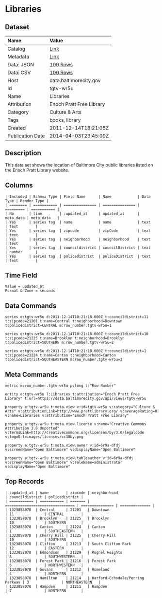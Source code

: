 # Libraries

## Dataset

| Name | Value |
| :--- | :---- |
| Catalog | [Link](https://catalog.data.gov/dataset/libraries-239ee) |
| Metadata | [Link](https://data.baltimorecity.gov/api/views/tgtv-wr5u) |
| Data: JSON | [100 Rows](https://data.baltimorecity.gov/api/views/tgtv-wr5u/rows.json?max_rows=100) |
| Data: CSV | [100 Rows](https://data.baltimorecity.gov/api/views/tgtv-wr5u/rows.csv?max_rows=100) |
| Host | data.baltimorecity.gov |
| Id | tgtv-wr5u |
| Name | Libraries |
| Attribution | Enoch Pratt Free Library |
| Category | Culture & Arts |
| Tags | books, library |
| Created | 2011-12-14T18:21:05Z |
| Publication Date | 2014-04-03T23:45:09Z |

## Description

This data set shows the location of Baltimore City public libraries listed on the Enoch Pratt Library website.

## Columns

```ls
| Included | Schema Type | Field Name      | Name            | Data Type | Render Type |
| ======== | =========== | =============== | =============== | ========= | =========== |
| No       | time        | :updated_at     | updated_at      | meta_data | meta_data   |
| Yes      | series tag  | name            | name            | text      | text        |
| Yes      | series tag  | zipcode         | zipCode         | text      | text        |
| Yes      | series tag  | neighborhood    | neighborhood    | text      | text        |
| Yes      | series tag  | councildistrict | councilDistrict | text      | number      |
| Yes      | series tag  | policedistrict  | policeDistrict  | text      | text        |
```

## Time Field

```ls
Value = updated_at
Format & Zone = seconds
```

## Data Commands

```ls
series e:tgtv-wr5u d:2011-12-14T10:21:18.000Z t:councildistrict=11 t:zipcode=21201 t:name=Central t:neighborhood=Downtown t:policedistrict=CENTRAL m:row_number.tgtv-wr5u=1

series e:tgtv-wr5u d:2011-12-14T10:21:18.000Z t:councildistrict=10 t:zipcode=21225 t:name=Brooklyn t:neighborhood=Brooklyn t:policedistrict=SOUTHERN m:row_number.tgtv-wr5u=2

series e:tgtv-wr5u d:2011-12-14T10:21:18.000Z t:councildistrict=1 t:zipcode=21224 t:name=Canton t:neighborhood=Canton t:policedistrict=SOUTHEASTERN m:row_number.tgtv-wr5u=3
```

## Meta Commands

```ls
metric m:row_number.tgtv-wr5u p:long l:"Row Number"

entity e:tgtv-wr5u l:Libraries t:attribution="Enoch Pratt Free Library" t:url=https://data.baltimorecity.gov/api/views/tgtv-wr5u

property e:tgtv-wr5u t:meta.view v:id=tgtv-wr5u v:category="Culture & Arts" v:attributionLink=http://www.prattlibrary.org/ v:averageRating=0 v:name=Libraries v:attribution="Enoch Pratt Free Library"

property e:tgtv-wr5u t:meta.view.license v:name="Creative Commons Attribution 3.0 Unported" v:termsLink=http://creativecommons.org/licenses/by/3.0/legalcode v:logoUrl=images/licenses/cc30by.png

property e:tgtv-wr5u t:meta.view.owner v:id=6r9a-dfdj v:screenName="Open Baltimore" v:displayName="Open Baltimore"

property e:tgtv-wr5u t:meta.view.tableauthor v:id=6r9a-dfdj v:screenName="Open Baltimore" v:roleName=administrator v:displayName="Open Baltimore"
```

## Top Records

```ls
| :updated_at | name        | zipcode | neighborhood                     | councildistrict | policedistrict | 
| =========== | =========== | ======= | ================================ | =============== | ============== | 
| 1323858078  | Central     | 21201   | Downtown                         | 11              | CENTRAL        | 
| 1323858078  | Brooklyn    | 21225   | Brooklyn                         | 10              | SOUTHERN       | 
| 1323858078  | Canton      | 21224   | Canton                           | 1               | SOUTHEASTERN   | 
| 1323858078  | Cherry Hill | 21225   | Cherry Hill                      | 10              | SOUTHERN       | 
| 1323858078  | Clifton     | 21213   | South Clifton Park               | 12              | EASTERN        | 
| 1323858078  | Edmondson   | 21229   | Rognel Heights                   | 8               | SOUTHWESTERN   | 
| 1323858078  | Forest Park | 21216   | Forest Park                      | 6               | NORTHWESTERN   | 
| 1323858078  | Govans      | 21212   | Homeland                         | 4               | NORTHERN       | 
| 1323858078  | Hamilton    | 21214   | Harford-Echodale/Perring Parkway | 3               | NORTHEASTERN   | 
| 1323858078  | Hampden     | 21211   | Hampden                          | 7               | NORTHERN       | 
```